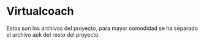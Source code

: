 # Virtualcoach

Estos son los archivos del proyecto, para mayor comodidad se ha separado el archivo apk del resto del proyecto.
